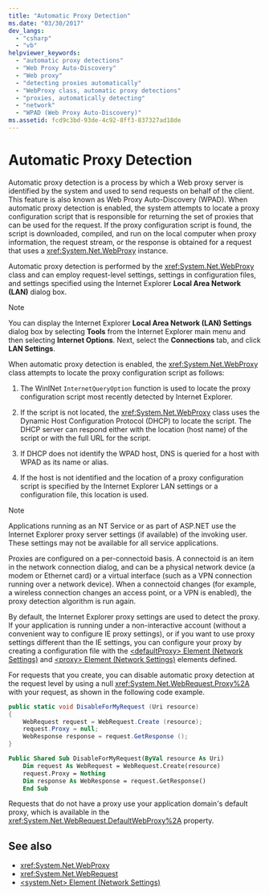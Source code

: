 ```yaml
---
title: "Automatic Proxy Detection"
ms.date: "03/30/2017"
dev_langs: 
  - "csharp"
  - "vb"
helpviewer_keywords: 
  - "automatic proxy detections"
  - "Web Proxy Auto-Discovery"
  - "Web proxy"
  - "detecting proxies automatically"
  - "WebProxy class, automatic proxy detections"
  - "proxies, automatically detecting"
  - "network"
  - "WPAD (Web Proxy Auto-Discovery)"
ms.assetid: fcd9c3bd-93de-4c92-8ff3-837327ad18de
---
```

# Automatic Proxy Detection
Automatic proxy detection is a process by which a Web proxy server is identified by the system and used to send requests on behalf of the client. This feature is also known as Web Proxy Auto-Discovery (WPAD). When automatic proxy detection is enabled, the system attempts to locate a proxy configuration script that is responsible for returning the set of proxies that can be used for the request. If the proxy configuration script is found, the script is downloaded, compiled, and run on the local computer when proxy information, the request stream, or the response is obtained for a request that uses a <xref:System.Net.WebProxy> instance.  
  
 Automatic proxy detection is performed by the <xref:System.Net.WebProxy> class and can employ request-level settings, settings in configuration files, and settings specified using the Internet Explorer **Local Area Network (LAN)** dialog box.  
  
> [!NOTE]
>  You can display the Internet Explorer **Local Area Network (LAN) Settings** dialog box by selecting **Tools** from the Internet Explorer main menu and then selecting **Internet Options**. Next, select the **Connections** tab, and click **LAN Settings**.  
  
 When automatic proxy detection is enabled, the <xref:System.Net.WebProxy> class attempts to locate the proxy configuration script as follows:  
  
1. The WinINet `InternetQueryOption` function is used to locate the proxy configuration script most recently detected by Internet Explorer.  
  
2. If the script is not located, the <xref:System.Net.WebProxy> class uses the Dynamic Host Configuration Protocol (DHCP) to locate the script. The DHCP server can respond either with the location (host name) of the script or with the full URL for the script.  
  
3. If DHCP does not identify the WPAD host, DNS is queried for a host with WPAD as its name or alias.  
  
4. If the host is not identified and the location of a proxy configuration script is specified by the Internet Explorer LAN settings or a configuration file, this location is used.  
  
> [!NOTE]
>  Applications running as an NT Service or as part of ASP.NET use the Internet Explorer proxy server settings (if available) of the invoking user. These settings may not be available for all service applications.  
  
 Proxies are configured on a per-connectoid basis. A connectoid is an item in the network connection dialog, and can be a physical network device (a modem or Ethernet card) or a virtual interface (such as a VPN connection running over a network device). When a connectoid changes (for example, a wireless connection changes an access point, or a VPN is enabled), the proxy detection algorithm is run again.  
  
 By default, the Internet Explorer proxy settings are used to detect the proxy. If your application is running under a non-interactive account (without a convenient way to configure IE proxy settings), or if you want to use proxy settings different than the IE settings, you can configure your proxy by creating a configuration file with the [\<defaultProxy> Element (Network Settings)](../../../docs/framework/configure-apps/file-schema/network/defaultproxy-element-network-settings.md) and [\<proxy> Element (Network Settings)](../../../docs/framework/configure-apps/file-schema/network/proxy-element-network-settings.md) elements defined.  
  
 For requests that you create, you can disable automatic proxy detection at the request level by using a null <xref:System.Net.WebRequest.Proxy%2A> with your request, as shown in the following code example.  
  
```csharp  
public static void DisableForMyRequest (Uri resource)  
{  
    WebRequest request = WebRequest.Create (resource);  
    request.Proxy = null;  
    WebResponse response = request.GetResponse ();  
}  
```  
  
```vb  
Public Shared Sub DisableForMyRequest(ByVal resource As Uri)  
    Dim request As WebRequest = WebRequest.Create(resource)  
    request.Proxy = Nothing  
    Dim response As WebResponse = request.GetResponse()  
    End Sub   
```  
  
 Requests that do not have a proxy use your application domain's default proxy, which is available in the <xref:System.Net.WebRequest.DefaultWebProxy%2A> property.  
  
## See also

- <xref:System.Net.WebProxy>
- <xref:System.Net.WebRequest>
- [\<system.Net> Element (Network Settings)](../../../docs/framework/configure-apps/file-schema/network/system-net-element-network-settings.md)
